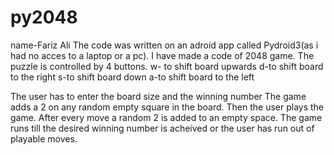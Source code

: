 # py2048
name-Fariz Ali
The code was written on an adroid app called Pydroid3(as i had no acces to a laptop or a pc).
I have made a code of 2048 game.
The puzzle is controlled by 4 buttons.
w- to shift board upwards
d-to shift board to the right
s-to shift board down 
a-to shift board to the left


The user has to enter the board size and the winning number
The game adds a 2 on any random empty square in the board.
Then the user plays the game.
After every move a random 2 is added to an empty space.
The game runs till the desired winning number is acheived or the user has run out of playable moves.
